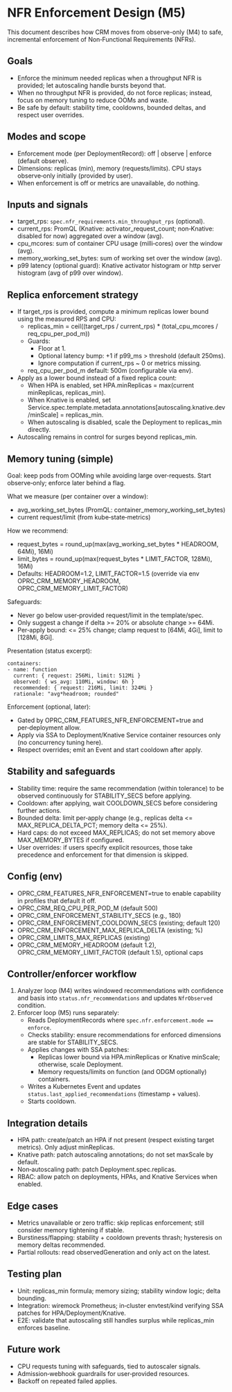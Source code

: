 # NFR Enforcement Design (M5)

This document describes how CRM moves from observe-only (M4) to safe, incremental enforcement of Non‑Functional Requirements (NFRs).

## Goals
- Enforce the minimum needed replicas when a throughput NFR is provided; let autoscaling handle bursts beyond that.
- When no throughput NFR is provided, do not force replicas; instead, focus on memory tuning to reduce OOMs and waste.
- Be safe by default: stability time, cooldowns, bounded deltas, and respect user overrides.

## Modes and scope
- Enforcement mode (per DeploymentRecord): off | observe | enforce (default observe).
- Dimensions: replicas (min), memory (requests/limits). CPU stays observe‑only initially (provided by user).
- When enforcement is off or metrics are unavailable, do nothing.

## Inputs and signals
- target_rps: `spec.nfr_requirements.min_throughput_rps` (optional).
- current_rps: PromQL (Knative: activator_request_count; non‑Knative: disabled for now) aggregated over a window (avg).
- cpu_mcores: sum of container CPU usage (milli‑cores) over the window (avg).
- memory_working_set_bytes: sum of working set over the window (avg).
- p99 latency (optional guard): Knative activator histogram or http server histogram (avg of p99 over window).

## Replica enforcement strategy
- If target_rps is provided, compute a minimum replicas lower bound using the measured RPS and CPU:
  - replicas_min = ceil((target_rps / current_rps) * (total_cpu_mcores / req_cpu_per_pod_m))
  - Guards:
    - Floor at 1.
    - Optional latency bump: +1 if p99_ms > threshold (default 250ms).
    - Ignore computation if current_rps ~ 0 or metrics missing.
  - req_cpu_per_pod_m default: 500m (configurable via env).
- Apply as a lower bound instead of a fixed replica count:
  - When HPA is enabled, set HPA.minReplicas = max(current minReplicas, replicas_min).
  - When Knative is enabled, set Service.spec.template.metadata.annotations[autoscaling.knative.dev/minScale] = replicas_min.
  - When autoscaling is disabled, scale the Deployment to replicas_min directly.
- Autoscaling remains in control for surges beyond replicas_min.

## Memory tuning (simple)

Goal: keep pods from OOMing while avoiding large over‑requests. Start observe‑only; enforce later behind a flag.

What we measure (per container over a window):
- avg_working_set_bytes (PromQL: container_memory_working_set_bytes)
- current request/limit (from kube‑state‑metrics)

How we recommend:
- request_bytes = round_up(max(avg_working_set_bytes * HEADROOM, 64Mi), 16Mi)
- limit_bytes   = round_up(max(request_bytes * LIMIT_FACTOR, 128Mi), 16Mi)
- Defaults: HEADROOM=1.2, LIMIT_FACTOR=1.5 (override via env OPRC_CRM_MEMORY_HEADROOM, OPRC_CRM_MEMORY_LIMIT_FACTOR)

Safeguards:
- Never go below user‑provided request/limit in the template/spec.
- Only suggest a change if delta >= 20% or absolute change >= 64Mi.
- Per‑apply bound: <= 25% change; clamp request to [64Mi, 4Gi], limit to [128Mi, 8Gi].

Presentation (status excerpt):

```
containers:
- name: function
  current: { request: 256Mi, limit: 512Mi }
  observed: { ws_avg: 110Mi, window: 6h }
  recommended: { request: 216Mi, limit: 324Mi }
  rationale: "avg*headroom; rounded"
```

Enforcement (optional, later):
- Gated by OPRC_CRM_FEATURES_NFR_ENFORCEMENT=true and per‑deployment allow.
- Apply via SSA to Deployment/Knative Service container resources only (no concurrency tuning here).
- Respect overrides; emit an Event and start cooldown after apply.

## Stability and safeguards
- Stability time: require the same recommendation (within tolerance) to be observed continuously for STABILITY_SECS before applying.
- Cooldown: after applying, wait COOLDOWN_SECS before considering further actions.
- Bounded delta: limit per‑apply change (e.g., replicas delta <= MAX_REPLICA_DELTA_PCT; memory delta <= 25%).
- Hard caps: do not exceed MAX_REPLICAS; do not set memory above MAX_MEMORY_BYTES if configured.
- User overrides: if users specify explicit resources, those take precedence and enforcement for that dimension is skipped.

## Config (env)
- OPRC_CRM_FEATURES_NFR_ENFORCEMENT=true to enable capability in profiles that default it off.
- OPRC_CRM_REQ_CPU_PER_POD_M (default 500)
- OPRC_CRM_ENFORCEMENT_STABILITY_SECS (e.g., 180)
- OPRC_CRM_ENFORCEMENT_COOLDOWN_SECS (existing; default 120)
- OPRC_CRM_ENFORCEMENT_MAX_REPLICA_DELTA (existing; %)
- OPRC_CRM_LIMITS_MAX_REPLICAS (existing)
- OPRC_CRM_MEMORY_HEADROOM (default 1.2), OPRC_CRM_MEMORY_LIMIT_FACTOR (default 1.5), optional caps

## Controller/enforcer workflow
1) Analyzer loop (M4) writes windowed recommendations with confidence and basis into `status.nfr_recommendations` and updates `NfrObserved` condition.
2) Enforcer loop (M5) runs separately:
   - Reads DeploymentRecords where `spec.nfr.enforcement.mode == enforce`.
   - Checks stability: ensure recommendations for enforced dimensions are stable for STABILITY_SECS.
   - Applies changes with SSA patches:
     - Replicas lower bound via HPA.minReplicas or Knative minScale; otherwise, scale Deployment.
     - Memory requests/limits on function (and ODGM optionally) containers.
   - Writes a Kubernetes Event and updates `status.last_applied_recommendations` (timestamp + values).
   - Starts cooldown.

## Integration details
- HPA path: create/patch an HPA if not present (respect existing target metrics). Only adjust minReplicas.
- Knative path: patch autoscaling annotations; do not set maxScale by default.
- Non‑autoscaling path: patch Deployment.spec.replicas.
- RBAC: allow patch on deployments, HPAs, and Knative Services when enabled.

## Edge cases
- Metrics unavailable or zero traffic: skip replicas enforcement; still consider memory tightening if stable.
- Burstiness/flapping: stability + cooldown prevents thrash; hysteresis on memory deltas recommended.
- Partial rollouts: read observedGeneration and only act on the latest.

## Testing plan
- Unit: replicas_min formula; memory sizing; stability window logic; delta bounding.
- Integration: wiremock Prometheus; in‑cluster envtest/kind verifying SSA patches for HPA/Deployment/Knative.
- E2E: validate that autoscaling still handles surplus while replicas_min enforces baseline.

## Future work
- CPU requests tuning with safeguards, tied to autoscaler signals.
- Admission‑webhook guardrails for user‑provided resources.
- Backoff on repeated failed applies.
